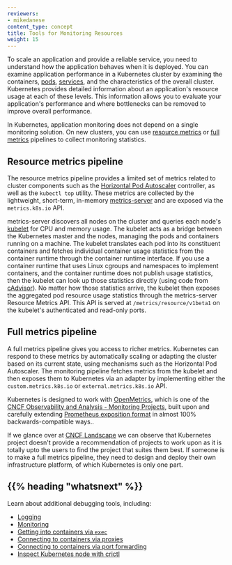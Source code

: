```yaml
---
reviewers:
- mikedanese
content_type: concept
title: Tools for Monitoring Resources
weight: 15
---
```


<!-- overview -->

To scale an application and provide a reliable service, you need to
understand how the application behaves when it is deployed. You can examine
application performance in a Kubernetes cluster by examining the containers,
[pods](/docs/concepts/workloads/pods/),
[services](/docs/concepts/services-networking/service/), and
the characteristics of the overall cluster. Kubernetes provides detailed
information about an application's resource usage at each of these levels.
This information allows you to evaluate your application's performance and
where bottlenecks can be removed to improve overall performance.

<!-- body -->

In Kubernetes, application monitoring does not depend on a single monitoring solution.
On new clusters, you can use [resource metrics](#resource-metrics-pipeline) or
[full metrics](#full-metrics-pipeline) pipelines to collect monitoring statistics.

## Resource metrics pipeline

The resource metrics pipeline provides a limited set of metrics related to
cluster components such as the
[Horizontal Pod Autoscaler](/docs/tasks/run-application/horizontal-pod-autoscale/)
controller, as well as the `kubectl top` utility.
These  metrics are collected by the lightweight, short-term, in-memory 
[metrics-server](https://github.com/kubernetes-sigs/metrics-server) and
 are exposed via the `metrics.k8s.io` API. 

metrics-server discovers all nodes on the cluster and 
queries each node's 
[kubelet](/docs/reference/command-line-tools-reference/kubelet/) for CPU and 
memory usage. The kubelet acts as a bridge between the Kubernetes master and 
the nodes, managing the pods and containers running on a machine. The kubelet 
translates each pod into its constituent containers and fetches individual 
container usage statistics from the container runtime through the container 
runtime interface. If you use a container runtime that uses Linux cgroups and
namespaces to implement containers, and the container runtime does not publish
usage statistics, then the kubelet can look up those statistics directly
(using code from [cAdvisor](https://github.com/google/cadvisor)).
No matter how those statistics arrive, the kubelet then exposes the aggregated pod
resource usage statistics through the metrics-server Resource Metrics API.
This API is served at `/metrics/resource/v1beta1` on the kubelet's authenticated and 
read-only ports. 

## Full metrics pipeline

A full metrics pipeline gives you access to richer metrics. Kubernetes can
respond to these metrics by  automatically scaling or adapting the cluster
based on its current state, using mechanisms such as the Horizontal Pod
Autoscaler. The monitoring pipeline fetches metrics from the kubelet and
then exposes them to Kubernetes via an adapter by implementing either the
`custom.metrics.k8s.io` or `external.metrics.k8s.io` API. 

Kubernetes is designed to work with [OpenMetrics](https://openmetrics.io/), which is one of the [CNCF Observability and Analysis - Monitoring Projects](https://landscape.cncf.io/card-mode?category=monitoring&project=graduated,incubating,member,no&grouping=category&sort=stars), built upon and carefully extending  [Prometheus exposition format](https://prometheus.io/docs/instrumenting/exposition_formats/) in almost 100% backwards-compatible ways.. 

If we glance over at [CNCF Landscape](https://landscape.cncf.io/card-mode?category=monitoring&project=graduated,incubating,member,no&grouping=category&sort=stars) we can observe that Kubernetes project doesn't provide a recommendation of projects to work upon as it is totally upto the users to find the project that suites them best. If someone is to make a full metrics pipeline, they need to design and deploy their own infrastructure platform, of which Kubernetes is only one part.

## {{% heading "whatsnext" %}}


Learn about additional debugging tools, including:

* [Logging](/docs/concepts/cluster-administration/logging/)
* [Monitoring](/docs/tasks/debug/debug-cluster/resource-usage-monitoring/)
* [Getting into containers via `exec`](/docs/tasks/debug/debug-application/get-shell-running-container/)
* [Connecting to containers via proxies](/docs/tasks/extend-kubernetes/http-proxy-access-api/)
* [Connecting to containers via port forwarding](/docs/tasks/access-application-cluster/port-forward-access-application-cluster/)
* [Inspect Kubernetes node with crictl](/docs/tasks/debug/debug-cluster/crictl/)
